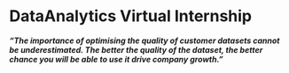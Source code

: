 # DataAnalytics Virtual Internship

**_“The importance of optimising the quality of customer datasets cannot be underestimated. The better the quality of the dataset, the better chance you will be able to use it drive company growth.”_**
